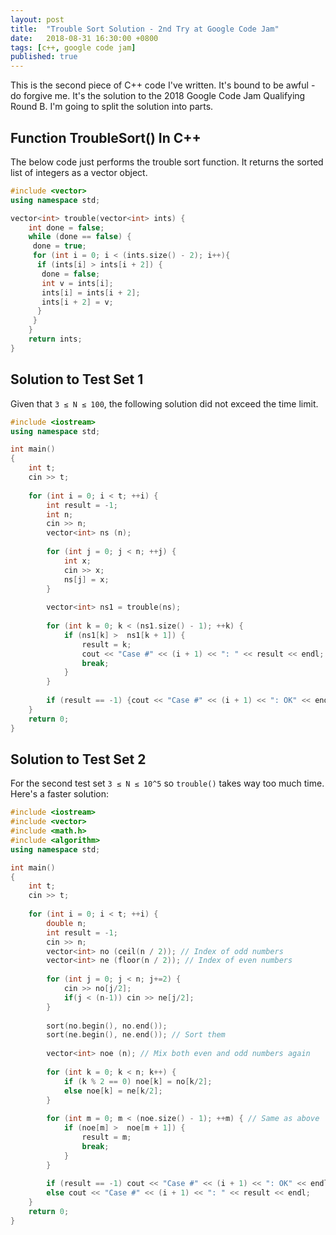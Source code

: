 ```yaml
---
layout: post
title:  "Trouble Sort Solution - 2nd Try at Google Code Jam"
date:   2018-08-31 16:30:00 +0800
tags: [c++, google code jam]
published: true
---
```


This is the second piece of C++ code I've written. It's bound to be awful - do forgive me. It's the solution to the 2018 Google Code Jam Qualifying Round B. I'm going to split the solution into parts.

## Function TroubleSort() In C++

The below code just performs the trouble sort function. It returns the sorted list of integers as a vector object.

```c++
#include <vector>
using namespace std;

vector<int> trouble(vector<int> ints) {
    int done = false;
    while (done == false) {
     done = true;
     for (int i = 0; i < (ints.size() - 2); i++){
      if (ints[i] > ints[i + 2]) {
       done = false;
       int v = ints[i];
       ints[i] = ints[i + 2];
       ints[i + 2] = v;
      }
     } 
    }
    return ints;
}
```

## Solution to Test Set 1

Given that `3 ≤ N ≤ 100`, the following solution did not exceed the time limit.

```c++
#include <iostream>
using namespace std;

int main()
{
    int t;
    cin >> t;
    
    for (int i = 0; i < t; ++i) {
        int result = -1;
        int n;
        cin >> n;
        vector<int> ns (n);   
        
        for (int j = 0; j < n; ++j) {
            int x;
            cin >> x;
            ns[j] = x;
        }
        
        vector<int> ns1 = trouble(ns);
        
        for (int k = 0; k < (ns1.size() - 1); ++k) {
            if (ns1[k] >  ns1[k + 1]) {
                result = k;
                cout << "Case #" << (i + 1) << ": " << result << endl;
                break;
            }
        }
        
        if (result == -1) {cout << "Case #" << (i + 1) << ": OK" << endl;}
    }
    return 0;
}
```

## Solution to Test Set 2

For the second test set `3 ≤ N ≤ 10^5` so `trouble()` takes way too much time. Here's a faster solution:

```c++
#include <iostream>
#include <vector>
#include <math.h>
#include <algorithm> 
using namespace std;

int main()
{
    int t;
    cin >> t;
    
    for (int i = 0; i < t; ++i) {
        double n;
        int result = -1;
        cin >> n;
        vector<int> no (ceil(n / 2)); // Index of odd numbers
        vector<int> ne (floor(n / 2)); // Index of even numbers
        
        for (int j = 0; j < n; j+=2) {
            cin >> no[j/2];
            if(j < (n-1)) cin >> ne[j/2];
        }
        
        sort(no.begin(), no.end());
        sort(ne.begin(), ne.end()); // Sort them
        
        vector<int> noe (n); // Mix both even and odd numbers again
        
        for (int k = 0; k < n; k++) {
            if (k % 2 == 0) noe[k] = no[k/2];
            else noe[k] = ne[k/2];
        }
        
        for (int m = 0; m < (noe.size() - 1); ++m) { // Same as above
            if (noe[m] >  noe[m + 1]) {
                result = m;
                break;
            }
        }
        
        if (result == -1) cout << "Case #" << (i + 1) << ": OK" << endl;
        else cout << "Case #" << (i + 1) << ": " << result << endl;
    }
    return 0;
}
```
